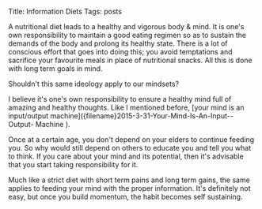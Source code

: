 Title: Information Diets
Tags: posts

A nutritional diet leads to a healthy and vigorous body & mind. It is one's
own responsibility to maintain a good eating regimen so as to sustain the
demands of the body and prolong its healthy state. There is a lot of conscious
effort that goes into doing this; you avoid temptations and sacrifice your
favourite meals in place of nutritional snacks. All this is done with long
term goals in mind.



Shouldn't this same ideology apply to our mindsets?



I believe it's one's own responsibility to ensure a healthy mind full of
amazing and healthy thoughts. Like I mentioned before, [your mind is an
input/output machine]({filename}2015-3-31-Your-Mind-Is-An-Input--Output-
Machine ).





Once at a certain age, you don't depend on your elders to continue feeding
you. So why would still depend on others to educate you and tell you what to
think. If you care about your mind and its potential, then it's advisable that
you start taking responsibility for it.



Much like a strict diet with short term pains and long term gains, the same
applies to feeding your mind with the proper information. It's definitely not
easy, but once you build momentum, the habit becomes self sustaining.

